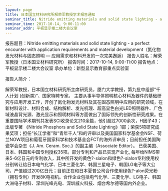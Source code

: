 ```yaml
---
layout: page
title: 日本国立材料研究所解荣军教授学术报告通知
seminar_title: Nitride emitting materials and solid state lighting - a perfect encounter with application requirements and material development（氮化物发光材料与固态照明 &mdash; 应用需求和材料开发的一次完美邂逅）
seminar_time: 2017-10-14, 9:00-11:00
seminar_addr: 平板显示楼二楼大会议室
---
```


报告题目：Nitride emitting materials and solid state lighting - a perfect encounter with application requirements and material development（氮化物发光材料与固态照明 &mdash; 应用需求和材料开发的一次完美邂逅）
报告人姓名：解荣军教授（日本国立材料研究所）
报告时间：2017-10-14, 9:00-11:00
报告地点：平板显示楼二楼大会议室
承办单位：新型显示教育部重点实验室

报告人简介：

解荣军教授，日本国立材料研究所主席研究员，厦门大学教授，第九批中组部&ldquo;千人计划 (创新类)&rdquo;、国家特聘专家。
主要从事半导体照明核心材料及器件的基础研究与应用开发工作，开创了氮化物发光材料及其在固态照明中应用的研究领域，在新材料设计、材料合成、结构解析、发光机理、超高显色白光LED照明器件、广色域液晶背光源、激光显示和照明材料等方面做出了国际领先的创新性研究成果。在重要国际学术期刊共发表SCI收录论文210余篇，他引超过7000余次，H因子43；出版专著 《Nitride Phosphors and Solid State Lighting》1部；荣获5项研究成果奖项；担任“长江学者”和“青年千人”和的评审以及美国国家科学基金会NSF、荷兰NOW项目和葡萄牙国家科学和技术基金会FCT的海外评审员；目前担任美国陶瓷学会杂志《J. Am. Ceram. Soc.》的副主编（Associate Editor）。
已获美国、日本、韩国和中国专利授权35项。部分专利和产品已实现产业化, 每年给NIMS带来5-6亿日元的专利收入，其中所开发的黄色?-sialon和绿色?-sialon专利使用权分别转让给日本电气化学、日本三菱化学、韩国三星电子、韩国LG电子等大公司，产值超过200亿日元；目前正在和日本夏普公司合作使用绿色?-alon荧光粉（拥有专利）开发8K电视机。合作企业包括电气化学、三菱化学、LG电子、韩国大洲电子材料、深圳光峰光电、深圳威火科技、烟台希尔德等国内外企业。